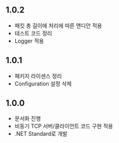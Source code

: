 ﻿## 1.0.2
- 패킷 총 길이에 처리에 따른 앤디안 적용
- 테스트 코드 정리
- Logger 적용

## 1.0.1

- 패키지 라이센스 정리
- Configuration 설정 삭제

## 1.0.0

- 문서화 진행
- 비동기 TCP 서버/클라이언트 코드 구현 적용
- .NET Standard로 개발
